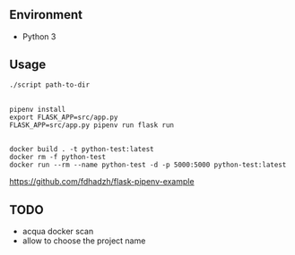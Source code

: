 #

## Environment

- Python 3

## Usage

    ./script path-to-dir

##

    pipenv install
    export FLASK_APP=src/app.py
    FLASK_APP=src/app.py pipenv run flask run

##

    docker build . -t python-test:latest
    docker rm -f python-test
    docker run --rm --name python-test -d -p 5000:5000 python-test:latest

https://github.com/fdhadzh/flask-pipenv-example

## TODO

- acqua docker scan
- allow to choose the project name
